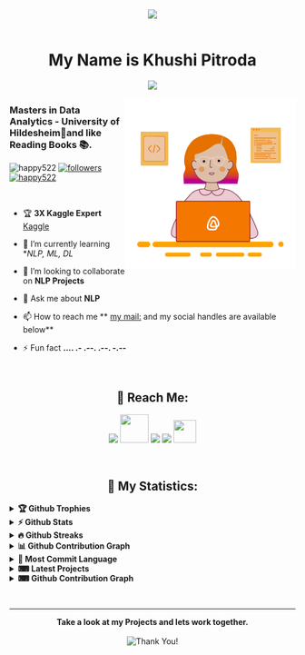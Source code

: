 <div align="center">
    <img src="https://user-images.githubusercontent.com/42115530/92640221-9728ca00-f2fa-11ea-8994-c72b26e937de.gif" align="center"/>
  </div>
  <br>
  <h1 align="center">My Name is Khushi Pitroda</h1>
  <p align="center">
    <b><img src="https://readme-typing-svg.herokuapp.com?font=Raleway&color=00A8FF&size=30&center=true&vCenter=true&lines=I+am+a+DJANGO+Developer.;I+am+a+Web+Designer.;I+am+a+Student.;i+am+a+Freelancer."></b>
  </p>
  <img align="right" src="/giphy.gif" width="300px" alt="Developer">
  <h3 align="left">Masters in Data Analytics - University of Hildesheim🤖and like Reading Books 📚.</h3>
  
  
 <p align="left">
    <img src="https://komarev.com/ghpvc/?username=happy522&color=1DA1F2&style=for-the-badge" width="170px" alt="happy522" />
     <a href="https://twitter.com/khushi_pitroda_">
      <img alt="followers" title="Follow me on Twitter" src="https://img.shields.io/twitter/follow/khushi_pitroda_?color=1DA1F2&labelColor=1DA1F2&label=Follow&logo=twitter&logoColor=white&style=for-the-badge"/>
      </a>
    <a href="https://github.com/happy522"><img src="https://img.shields.io/github/followers/happy522?label=Followers&logo=github&Follow&style=for-the-badge" width="150px" alt="happy522"/></a>
    <br>
  </p>
  
  <br>

  - 🏆 **3X Kaggle Expert** [Kaggle](https://www.kaggle.com/khushipitroda)
    
  - 🌱 I’m currently learning **NLP, ML, DL*
  
  - 👯 I’m looking to collaborate on **NLP Projects**
  
  - 💬 Ask me about **NLP**
  
  - 📫 How to reach me ** <a href="mailto: khushipitroda03@gmail.com">my mail:</a> and my social handles are available below**
  
  - ⚡ Fun fact **.... .- .--. .--. -.--**
  <br>
    
  <h2 align="center">🤝 Reach Me:</h2>
  <p align="center">
  <a href="https://www.linkedin.com/in/khushipitroda/"><img src="https://sguru.org/wp-content/uploads/2018/02/linkedin-logo.png" width="40"></a>
  <a href="mailto:khushipitroda03@gmail.com"><img src="https://media.giphy.com/media/iPRtIf0OlGlSnNfV7W/giphy.gif" width="50" height="50"></a>
  <a href="https://www.instagram.com/khushipitroda22/"><img src="https://external-content.duckduckgo.com/iu/?u=https%3A%2F%2Fclipartart.com%2Fimages%2Finstagram-clipart-logo-1.png&f=1&nofb=1" width="40"></a>
  <a href="https://twitter.com/khushi_pitroda_"><img src="https://external-content.duckduckgo.com/iu/?u=http%3A%2F%2Fmedia.idownloadblog.com%2Fwp-content%2Fuploads%2F2015%2F11%2FTwitter-bird-logo-medium.png&f=1&nofb=1" width="40"></a>
 <a href="https://github.com/happy522"><img src="https://external-content.duckduckgo.com/iu/?u=https%3A%2F%2Fcdn.icon-icons.com%2Ficons2%2F2351%2FPNG%2F512%2Flogo_github_icon_143196.png&f=1&nofb=1" width="40" height="40"></a>
  </p>
  <br>
  
  
  <h2 align="center">📢 My Statistics: </h2> 
  <p align="center">
    <details>
      <summary><b>🏆 Github Trophies</b></summary>
      <p align="center"> <img src="https://github-profile-trophy.vercel.app/?username=happy522&row=2&column=3&theme=gruvbox&no-bg=true&margin-w=15&margin-h=15" alt="github-trophy"></p>
    </details>
    <details>	
      <summary><b>⚡ Github Stats</b></summary>
        <p align="center"><img height="180em" src="https://github-readme-stats.vercel.app/api?username=happy522&hide_border=true&count_private=true&show_icons=true&theme=vision-friendly-dark" alt="happy522" align = "center"/>
    </details>
    <details>
     <summary><b>🔥 Github Streaks</b></summary>
      <p align="center"><img src="https://github-readme-streak-stats.herokuapp.com/?user=happy522&theme=vision-friendly-dark&stroke=0000&background=0D1117&ring=e74c3c&fire=f1c40f&currStreakLabel=2ecc71" alt="happy522" /></p>
    </details>
    <details>
      <summary><b>📊 Github Contribution Graph</b></summary>
      <p align="center"<a href="#"><img alt="Gautam Jain's Activity Graph" src="https://activity-graph.herokuapp.com/graph?username=happy522&bg_color=0D1117&color=f1c40f&line=e05397&point=FFFFFF&" /></a></p>
    </details>
    <details>
      <summary><b>🔎 Most Commit Language</b></summary>
      <p align="center"> <img height="180em" src="https://github-profile-summary-cards.vercel.app/api/cards/most-commit-language?username=happy522&theme=github_dark"></p>
    </details>
    <details>
      <br>
      <summary><b>⌨ Latest Projects</b></summary>
      <p align="center">
        <a align="center" href="https://github.com/happy522/dsa"> <img align="center" src="https://github-readme-stats.vercel.app/api/pin/?username=happy522&repo=dsa&theme=vision-friendly-dark&show_icons=true"></a>
        <a align="center"href="https://github.com/happy522/ONE-STOP-PORTAL" > <img align="center" src="https://github-readme-stats.vercel.app/api/pin/?username=happy522&repo=ONE-STOP-PORTAL&theme=vision-friendly-dark&show_icons=true"></a>
      </p>
    </details>
      <details>
      <br>
      <summary><b>⌨ Github Contribution Graph</b></summary>
      <p align="center">
        <p align="center"> <img src="https://raw.githubusercontent.com/happy522/happy522/main/github-contribution-grid-snake.svg"></p>
      </p>
    </details>
  </p>
  <br>
   <hr>
  <p align="center">
      <b>Take a look at my Projects and lets work together.</b><br><br>
     <img alt="Thank You!" title="Thank You" src="https://img.shields.io/badge/Thank-You-%23e84118"/>
  </p>
